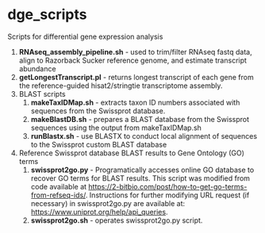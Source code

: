 # dge_scripts
Scripts for differential gene expression analysis

1. **RNAseq_assembly_pipeline.sh** - used to trim/filter RNAseq fastq data, align to Razorback Sucker reference genome, and estimate transcript abundance
2. **getLongestTranscript.pl** - returns longest transcript of each gene from the reference-guided hisat2/stringtie transcriptome assembly. 
3. BLAST scripts
    1. **makeTaxIDMap.sh** - extracts taxon ID numbers associated with sequences from the Swissprot database.
    2. **makeBlastDB.sh** - prepares a BLAST database from the Swissprot sequences using the output from makeTaxIDMap.sh
    3. **runBlastx.sh** - use BLASTX to conduct local alignment of sequences to the Swissprot custom BLAST database
4. Reference Swissprot database BLAST results to Gene Ontology (GO) terms
    1. **swissprot2go.py** - Programatically accesses online GO database to recover GO terms for BLAST results. This script was modified from code available at https://2-bitbio.com/post/how-to-get-go-terms-from-refseq-ids/. Instructions for further modifying URL request (if necessary) in swissprot2go.py are available at: https://www.uniprot.org/help/api_queries.
    2. **swissprot2go.sh** - operates swissprot2go.py script. 
